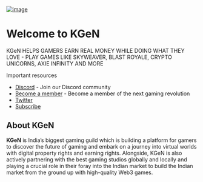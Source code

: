 [![image](https://user-images.githubusercontent.com/434149/203464264-1d0640d5-9961-42ee-8b38-013568268bbc.png)](https://indi.gg)

# Welcome to KGeN

KGeN HELPS GAMERS EARN REAL MONEY WHILE DOING WHAT THEY LOVE - PLAY GAMES LIKE SKYWEAVER, BLAST ROYALE, CRYPTO UNICORNS, AXIE INFINITY AND MORE

Important resources

- [Discord](https://discord.gg/igg) - Join our Discord community
- [Become a member](https://forms.gle/cWY9dsPeBFBCPrer5) - Become a member of the next gaming revolution
- [Twitter]([https://twitter.com/IndiGG_DAO](https://twitter.com/KGeN_IO))
- [Subscribe](https://substack.com/profile/73231811-indigg?r=17lm0z&utm_campaign=profile&utm_medium=web)

## About KGeN

**KGeN** is India’s biggest gaming guild which is building a platform for gamers to discover the future of gaming and embark on a journey into virtual worlds with digital property rights and earning rights. Alongside, KGeN is also actively partnering with the best gaming studios globally and locally and playing a crucial role in their foray into the Indian market to build the Indian market from the ground up with high-quality Web3 games.
